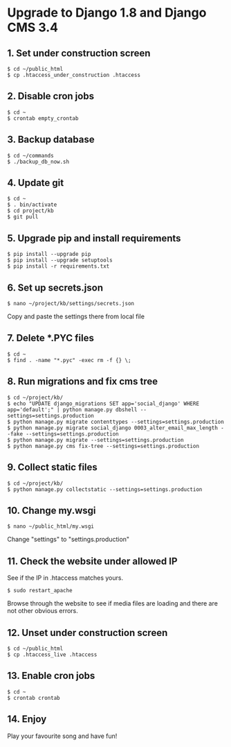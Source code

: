 # Upgrade to Django 1.8 and Django CMS 3.4

## 1. Set under construction screen

    $ cd ~/public_html
    $ cp .htaccess_under_construction .htaccess

## 2. Disable cron jobs

    $ cd ~
    $ crontab empty_crontab

## 3. Backup database

    $ cd ~/commands
    $ ./backup_db_now.sh

## 4. Update git

    $ cd ~
    $ . bin/activate
    $ cd project/kb
    $ git pull

## 5. Upgrade pip and install requirements

    $ pip install --upgrade pip
    $ pip install --upgrade setuptools
    $ pip install -r requirements.txt

## 6. Set up secrets.json

    $ nano ~/project/kb/settings/secrets.json

Copy and paste the settings there from local file

## 7. Delete *.PYC files

    $ cd ~
    $ find . -name "*.pyc" -exec rm -f {} \;

## 8. Run migrations and fix cms tree

    $ cd ~/project/kb/
    $ echo "UPDATE django_migrations SET app='social_django' WHERE app='default';" | python manage.py dbshell --settings=settings.production
    $ python manage.py migrate contenttypes --settings=settings.production
    $ python manage.py migrate social_django 0003_alter_email_max_length --fake --settings=settings.production
    $ python manage.py migrate --settings=settings.production
    $ python manage.py cms fix-tree --settings=settings.production

## 9. Collect static files

    $ cd ~/project/kb/
    $ python manage.py collectstatic --settings=settings.production

## 10. Change my.wsgi

    $ nano ~/public_html/my.wsgi

Change "settings" to "settings.production"

## 11. Check the website under allowed IP

See if the IP in .htaccess matches yours.

    $ sudo restart_apache

Browse through the website to see if media files are loading and there are not other obvious errors.

## 12. Unset under construction screen

    $ cd ~/public_html
    $ cp .htaccess_live .htaccess

## 13. Enable cron jobs

    $ cd ~
    $ crontab crontab

## 14. Enjoy

Play your favourite song and have fun!